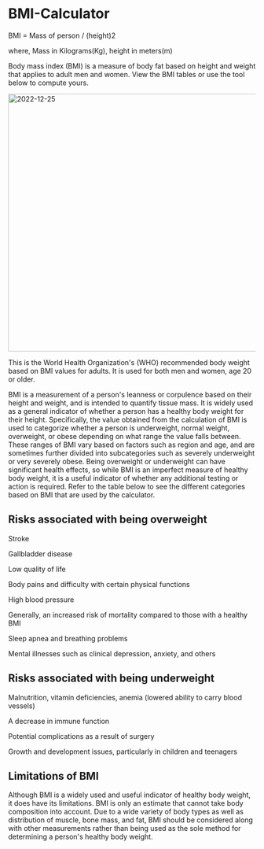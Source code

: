 # BMI-Calculator

BMI = Mass of person /  (height)2 

where,
Mass in Kilograms(Kg), height in meters(m)

Body mass index (BMI) is a measure of body fat based on height and weight that applies to adult men and women. View the BMI tables or use the tool below to compute yours.

<img width="524" alt="2022-12-25" src="https://user-images.githubusercontent.com/113260682/209467212-1d1189cc-7cb4-4ae6-b63a-d0b539ee670b.png">

This is the World Health Organization's (WHO) recommended body weight based on BMI values for adults. It is used for both men and women, age 20 or older.


BMI is a measurement of a person's leanness or corpulence based on their height and weight, and is intended to quantify tissue mass. It is widely used as a general indicator of whether a person has a healthy body weight for their height. Specifically, the value obtained from the calculation of BMI is used to categorize whether a person is underweight, normal weight, overweight, or obese depending on what range the value falls between. These ranges of BMI vary based on factors such as region and age, and are sometimes further divided into subcategories such as severely underweight or very severely obese. Being overweight or underweight can have significant health effects, so while BMI is an imperfect measure of healthy body weight, it is a useful indicator of whether any additional testing or action is required. Refer to the table below to see the different categories based on BMI that are used by the calculator.

## Risks associated with being overweight
Stroke

Gallbladder disease

Low quality of life

Body pains and difficulty with certain physical functions

High blood pressure

Generally, an increased risk of mortality compared to those with a healthy BMI

Sleep apnea and breathing problems

Mental illnesses such as clinical depression, anxiety, and others


## Risks associated with being underweight
Malnutrition, vitamin deficiencies, anemia (lowered ability to carry blood vessels)

A decrease in immune function

Potential complications as a result of surgery

Growth and development issues, particularly in children and teenagers

## Limitations of BMI
Although BMI is a widely used and useful indicator of healthy body weight, it does have its limitations. BMI is only an estimate that cannot take body composition into account. Due to a wide variety of body types as well as distribution of muscle, bone mass, and fat, BMI should be considered along with other measurements rather than being used as the sole method for determining a person's healthy body weight.

